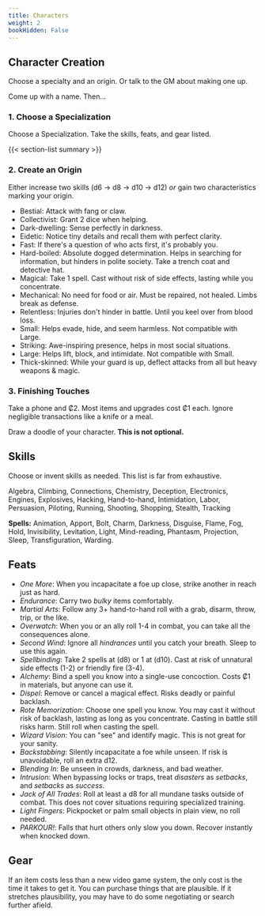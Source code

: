 ```yaml
---
title: Characters
weight: 2
bookHidden: False
---
```

## Character Creation
Choose a specialty and an origin. Or talk to the GM about making one up.
<!-- Characters start with 6ish skill increases and/or credits’ in items, possibly combining “specialty” and “origin” (or “3 skill increases” as a stand-in). -->
Come up with a name. Then…

### 1. Choose a Specialization
Choose a Specialization. Take the skills, feats, and gear listed.

{{< section-list summary >}}

### 2. Create an Origin
Either increase two skills (d6 → d8 → d10 → d12) *or* gain two characteristics marking your origin.
- Bestial: Attack with fang or claw.
- Collectivist: Grant 2 dice when helping.
- Dark-dwelling: Sense perfectly in darkness.
- Eidetic: Notice tiny details and recall them with perfect clarity.
- Fast: If there's a question of who acts first, it's probably you.
- Hard-boiled: Absolute dogged determination. Helps in searching for information, but hinders in polite society. Take a trench coat and detective hat.
- Magical: Take 1 spell. Cast without risk of side effects, lasting while you concentrate.
- Mechanical: No need for food or air. Must be repaired, not healed. Limbs break as defense.
- Relentless: Injuries don't hinder in battle. Until you keel over from blood loss.
- Small: Helps evade, hide, and seem harmless. Not compatible with Large.
- Striking: Awe-inspiring presence, helps in most social situations.
- Large: Helps lift, block, and intimidate. Not compatible with Small.
- Thick-skinned: While your guard is up, deflect attacks from all but heavy weapons & magic.

### 3. Finishing Touches
Take a phone and ₡2. Most items and upgrades cost ₡1 each. Ignore negligible transactions like a knife or a meal.

Draw a doodle of your character. **This is not optional.**

## Skills
<!-- Characters who start with broader skills should start with fewer/less useful skills. -->
Choose or invent skills as needed.
This list is far from exhaustive.

Algebra,
Climbing, Connections, Chemistry,
Deception,
Electronics, Engines, Explosives,
Hacking, Hand-to-hand,
Intimidation,
Labor,
Persuasion, Piloting,
Running,
Shooting, Shopping, Stealth,
Tracking

**Spells:**
Animation, Apport,
Bolt,
Charm,
Darkness, Disguise,
Flame, Fog,
Hold,
Invisibility,
Levitation, Light,
Mind-reading,
Phantasm, Projection,
Sleep,
Transfiguration,
Warding.

## Feats
- *One More*: When you incapacitate a foe up close, strike another in reach just as hard.
- *Endurance*: Carry two *bulky* items comfortably.
- *Martial Arts*: Follow any 3+ hand-to-hand roll with a grab, disarm, throw, trip, or the like.
- *Overwatch*: When you or an ally roll 1-4 in combat, you can take all the consequences alone.
- *Second Wind*: Ignore all *hindrances* until you catch your breath. Sleep to use this again.
- *Spellbinding*: Take 2 spells at (d8) or 1 at (d10). Cast at risk of unnatural side effects (1-2) or 
friendly fire (3-4).
- *Alchemy*: Bind a spell you know into a single-use concoction. Costs ₡1 in materials, but anyone can use 
it.
- *Dispel*: Remove or cancel a magical effect. Risks deadly or painful backlash.
- *Rote Memorization*: Choose one spell you know. You may cast it without risk of backlash, lasting as 
long as you concentrate. Casting in battle still risks harm. Still roll when casting the spell.
- *Wizard Vision*: You can "see" and identify magic. This is not great for your sanity.
- *Backstabbing*: Silently incapacitate a foe while unseen. If risk is unavoidable, roll an extra d12.
- *Blending In*: Be unseen in crowds, darkness, and bad weather.
- *Intrusion*: When bypassing locks or traps, treat *disasters* as *setbacks*, and *setbacks* as *success*.
- *Jack of All Trades*: Roll at least a d8 for all mundane tasks outside of combat. This does not cover 
situations requiring specialized training.
- *Light Fingers*: Pickpocket or palm small objects in plain view, no roll needed.
- *PARKOUR!*: Falls that hurt others only slow you down. Recover instantly when knocked down.

## Gear
If an item costs less than a new video game system, the only cost is the time it takes to get it. You can purchase things that are plausible. If it stretches plausibility, you may have to do some negotiating or search further afield.